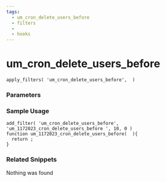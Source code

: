 ```yaml
---
tags: 
  - um_cron_delete_users_before
  - filters
  - 
  - hooks
---
```

# um\_cron\_delete\_users\_before

``` php:no-line-numbers
apply_filters( 'um_cron_delete_users_before',  )
```
<div class='hook-sep'></div>

### Parameters

<div class='hook-sep'></div>



### Sample Usage

``` php:no-line-numbers
add_filter( 'um_cron_delete_users_before', 'um_1172023_cron_delete_users_before ', 10, 0 )
function um_1172023_cron_delete_users_before(  ){
  return ;
}
```
<div class='hook-sep'></div>



### Related Snippets

Nothing was found

